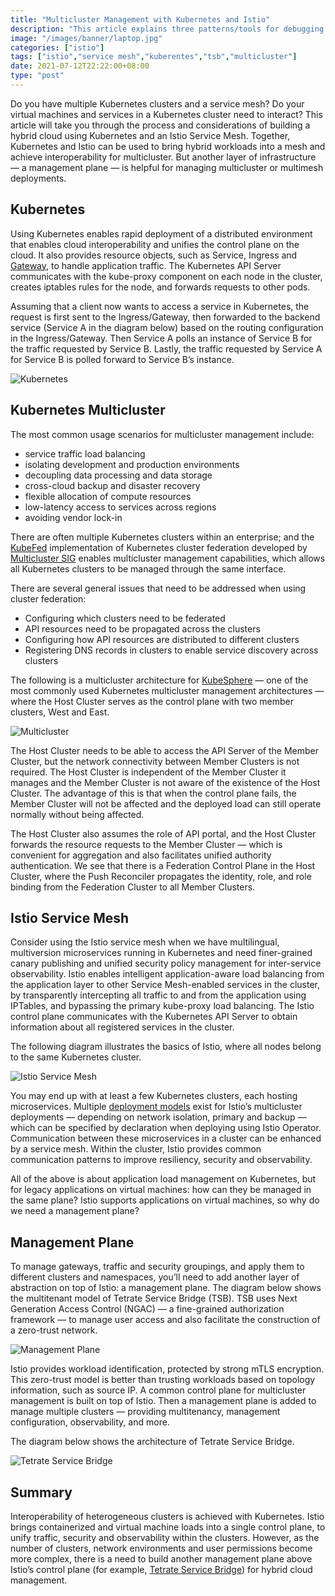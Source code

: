 ```yaml
---
title: "Multicluster Management with Kubernetes and Istio"
description: "This article explains three patterns/tools for debugging microservices in Kubernetes and the changes brought by the introduction of Istio for debugging microservices."
image: "/images/banner/laptop.jpg"
categories: ["istio"]
tags: ["istio","service mesh","kuberentes","tsb","multicluster"]
date: 2021-07-12T22:22:00+08:00
type: "post"
---
```


Do you have multiple Kubernetes clusters and a service mesh? Do your virtual machines and services in a Kubernetes cluster need to interact? This article will take you through the process and considerations of building a hybrid cloud using Kubernetes and an Istio Service Mesh. Together, Kubernetes and Istio can be used to bring hybrid workloads into a mesh and achieve interoperability for multicluster. But another layer of infrastructure — a management plane — is helpful for managing multicluster or multimesh deployments.

## Kubernetes

Using Kubernetes enables rapid deployment of a distributed environment that enables cloud interoperability and unifies the control plane on the cloud. It also provides resource objects, such as Service, Ingress and [Gateway](https://kubernetes.io/blog/2021/04/22/evolving-kubernetes-networking-with-the-gateway-api/), to handle application traffic. The Kubernetes API Server communicates with the kube-proxy component on each node in the cluster, creates iptables rules for the node, and forwards requests to other pods.

Assuming that a client now wants to access a service in Kubernetes, the request is first sent to the Ingress/Gateway, then forwarded to the backend service (Service A in the diagram below) based on the routing configuration in the Ingress/Gateway. Then Service A polls an instance of Service B for the traffic requested by Service B. Lastly, the traffic requested by Service A for Service B is polled forward to Service B’s instance.

![Kubernetes](008i3skNly1gsgg6a11l1j31lu0u042s.jpg)

## Kubernetes Multicluster

The most common usage scenarios for multicluster management include:

- service traffic load balancing
- isolating development and production environments
- decoupling data processing and data storage
- cross-cloud backup and disaster recovery
- flexible allocation of compute resources
- low-latency access to services across regions
- avoiding vendor lock-in

There are often multiple Kubernetes clusters within an enterprise; and the [KubeFed](https://github.com/kubernetes-sigs/kubefed) implementation of Kubernetes cluster federation developed by [Multicluster SIG](https://github.com/kubernetes/community/blob/master/sig-multicluster/README.md) enables multicluster management capabilities, which allows all Kubernetes clusters to be managed through the same interface.

There are several general issues that need to be addressed when using cluster federation:

- Configuring which clusters need to be federated
- API resources need to be propagated across the clusters
- Configuring how API resources are distributed to different clusters
- Registering DNS records in clusters to enable service discovery across clusters

The following is a multicluster architecture for [KubeSphere](https://kubesphere.io/) — one of the most commonly used Kubernetes multicluster management architectures — where the Host Cluster serves as the control plane with two member clusters, West and East.

![Multicluster](008i3skNly1gsgg7a2ojvj31aa0u0491.jpg)

The Host Cluster needs to be able to access the API Server of the Member Cluster, but the network connectivity between Member Clusters is not required. The Host Cluster is independent of the Member Cluster it manages and the Member Cluster is not aware of the existence of the Host Cluster. The advantage of this is that when the control plane fails, the Member Cluster will not be affected and the deployed load can still operate normally without being affected.

The Host Cluster also assumes the role of API portal, and the Host Cluster forwards the resource requests to the Member Cluster — which is convenient for aggregation and also facilitates unified authority authentication. We see that there is a Federation Control Plane in the Host Cluster, where the Push Reconciler propagates the identity, role, and role binding from the Federation Cluster to all Member Clusters.

## Istio Service Mesh

Consider using the Istio service mesh when we have multilingual, multiversion microservices running in Kubernetes and need finer-grained canary publishing and unified security policy management for inter-service observability. Istio enables intelligent application-aware load balancing from the application layer to other Service Mesh-enabled services in the cluster, by transparently intercepting all traffic to and from the application using IPTables, and bypassing the primary kube-proxy load balancing. The Istio control plane communicates with the Kubernetes API Server to obtain information about all registered services in the cluster.

The following diagram illustrates the basics of Istio, where all nodes belong to the same Kubernetes cluster.

![Istio Service Mesh](008i3skNly1gsgg6sdrk2j32v60u0qbb.jpg)

You may end up with at least a few Kubernetes clusters, each hosting microservices. Multiple [deployment models](https://istio.io/latest/docs/setup/install/multicluster/) exist for Istio’s multicluster deployments — depending on network isolation, primary and backup — which can be specified by declaration when deploying using Istio Operator. Communication between these microservices in a cluster can be enhanced by a service mesh. Within the cluster, Istio provides common communication patterns to improve resiliency, security and observability.

All of the above is about application load management on Kubernetes, but for legacy applications on virtual machines: how can they be managed in the same plane? Istio supports applications on virtual machines, so why do we need a management plane?

## Management Plane

To manage gateways, traffic and security groupings, and apply them to different clusters and namespaces, you’ll need to add another layer of abstraction on top of Istio: a management plane. The diagram below shows the multitenant model of Tetrate Service Bridge (TSB). TSB uses Next Generation Access Control (NGAC) — a fine-grained authorization framework — to manage user access and also facilitate the construction of a zero-trust network.

![Management Plane](008i3skNly1gsgg8ndcajj31il0u00z9.jpg)

Istio provides workload identification, protected by strong mTLS encryption. This zero-trust model is better than trusting workloads based on topology information, such as source IP. A common control plane for multicluster management is built on top of Istio. Then a management plane is added to manage multiple clusters — providing multitenancy, management configuration, observability, and more.

The diagram below shows the architecture of Tetrate Service Bridge.

![Tetrate Service Bridge](008i3skNly1gsgg951mknj314g0u0dnf.jpg)

## Summary

Interoperability of heterogeneous clusters is achieved with Kubernetes. Istio brings containerized and virtual machine loads into a single control plane, to unify traffic, security and observability within the clusters. However, as the number of clusters, network environments and user permissions become more complex, there is a need to build another management plane above Istio’s control plane (for example, [Tetrate Service Bridge](https://www.tetrate.io/tetrate-service-bridge/)) for hybrid cloud management.
